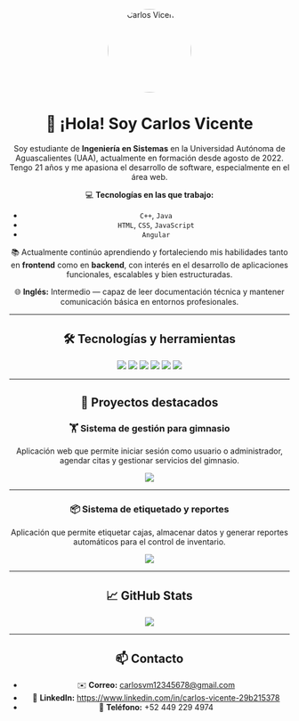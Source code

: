 <div align="center">

<p>
  <img src="https://github.com/charlie3331.png" alt="Carlos Vicente" width="150" style="border-radius: 50%;" />
</p>

# 👋 ¡Hola! Soy **Carlos Vicente**

Soy estudiante de **Ingeniería en Sistemas** en la Universidad Autónoma de Aguascalientes (UAA), actualmente en formación desde agosto de 2022. Tengo 21 años y me apasiona el desarrollo de software, especialmente en el área web.

💻 **Tecnologías en las que trabajo:**
- `C++`, `Java`  
- `HTML`, `CSS`, `JavaScript`  
- `Angular`

📚 Actualmente continúo aprendiendo y fortaleciendo mis habilidades tanto en **frontend** como en **backend**, con interés en el desarrollo de aplicaciones funcionales, escalables y bien estructuradas.

🌐 **Inglés:** Intermedio — capaz de leer documentación técnica y mantener comunicación básica en entornos profesionales.

---

## 🛠️ Tecnologías y herramientas

<p>
  <img src="https://img.shields.io/badge/C++-00599C?style=for-the-badge&logo=c%2B%2B&logoColor=white" />
  <img src="https://img.shields.io/badge/Java-ED8B00?style=for-the-badge&logo=java&logoColor=white" />
  <img src="https://img.shields.io/badge/HTML5-E34F26?style=for-the-badge&logo=html5&logoColor=white" />
  <img src="https://img.shields.io/badge/CSS3-1572B6?style=for-the-badge&logo=css3&logoColor=white" />
  <img src="https://img.shields.io/badge/JavaScript-F7DF1E?style=for-the-badge&logo=javascript&logoColor=black" />
  <img src="https://img.shields.io/badge/Angular-DD0031?style=for-the-badge&logo=angular&logoColor=white" />
</p>

---

## 🚀 Proyectos destacados

### 🏋️ Sistema de gestión para gimnasio  
Aplicación web que permite iniciar sesión como usuario o administrador, agendar citas y gestionar servicios del gimnasio.

<p>
  <a href="https://charlie3331.github.io/GimnasioOnlineGROM" target="_blank">
    <img src="https://img.shields.io/badge/Ver%20demo-GymApp-28a745?style=for-the-badge&logo=github" />
  </a>
</p>

---

### 📦 Sistema de etiquetado y reportes  
Aplicación que permite etiquetar cajas, almacenar datos y generar reportes automáticos para el control de inventario.

<p>
  <a href="https://charlie3331.github.io/SUPERME" target="_blank">
    <img src="https://img.shields.io/badge/Ver%20demo-LabelingApp-blue?style=for-the-badge&logo=github" />
  </a>
</p>

---

## 📈 GitHub Stats

<p>
  <img src="https://github-readme-stats.vercel.app/api?username=charlie3331&show_icons=true&theme=dracula" />
</p>

---

## 📫 Contacto

- ✉️ **Correo:** carlosvm12345678@gmail.com
- 💼 **LinkedIn:** https://www.linkedin.com/in/carlos-vicente-29b215378
- 📱 **Teléfono:** +52 449 229 4974

</div>


